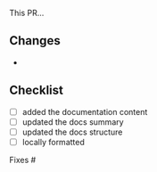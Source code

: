 This PR...

## Changes

-

## Checklist

- [ ] added the documentation content
- [ ] updated the docs summary
- [ ] updated the docs structure
- [ ] locally formatted

Fixes #
